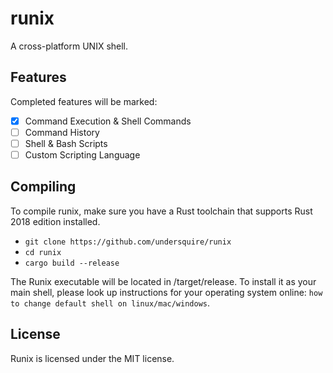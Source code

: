 # runix
A cross-platform UNIX shell.

## Features
Completed features will be marked:

- [X] Command Execution & Shell Commands
- [ ] Command History
- [ ] Shell & Bash Scripts
- [ ] Custom Scripting Language

## Compiling
To compile runix, make sure you have a Rust toolchain that supports Rust 2018 edition installed.

- `git clone https://github.com/undersquire/runix`
- `cd runix`
- `cargo build --release`

The Runix executable will be located in /target/release. To install it as your main shell, please look up instructions for your operating system online: `how to change default shell on linux/mac/windows`.

## License
Runix is licensed under the MIT license.
